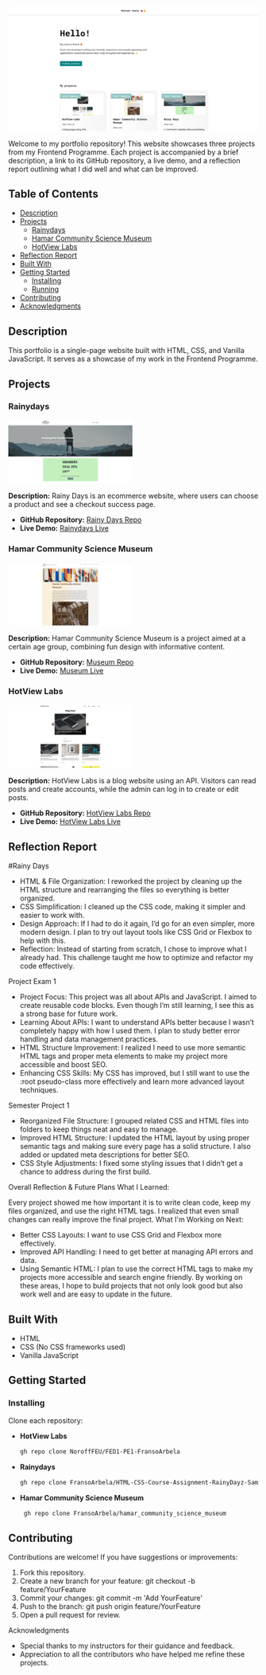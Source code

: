 ![Portfolio Banner](https://github.com/FransoArbela/FransoArbela/blob/main/assets/img/portfolio.png)

Welcome to my portfolio repository! This website showcases three projects from my Frontend Programme. Each project is accompanied by a brief description, a link to its GitHub repository, a live demo, and a reflection report outlining what I did well and what can be improved.

## Table of Contents
- [Description](#description)
- [Projects](#projects)
  - [Rainydays](#rainydays)
  - [Hamar Community Science Museum](#hamar-community-science-museum)
  - [HotView Labs](#hotview-labs)
- [Reflection Report](#reflection-report)
- [Built With](#built-with)
- [Getting Started](#getting-started)
  - [Installing](#installing)
  - [Running](#running)
- [Contributing](#contributing)
- [Acknowledgments](#acknowledgments)



## Description

This portfolio is a single-page website built with HTML, CSS, and Vanilla JavaScript. It serves as a showcase of my work in the Frontend Programme.



## Projects

### Rainydays
<img src="https://github.com/FransoArbela/FransoArbela/blob/main/assets/img/rainy-dayz.png?raw=true" alt="Rainydays Teaser" width="250" />

**Description:** Rainy Days is an ecommerce website, where users can choose a product and see a checkout success page.
- **GitHub Repository:** [Rainy Days Repo](https://github.com/FransoArbela/HTML-CSS-Course-Assignment-RainyDayz-Samal-Ibrahim)
- **Live Demo:** [Rainydays Live](https://rainy-dayz-samal.netlify.app/)

### Hamar Community Science Museum
<img src="https://github.com/FransoArbela/FransoArbela/blob/main/assets/img/museum.png?raw=true" alt="Hamar Community Science Museum Teaser" width="250" />

**Description:** Hamar Community Science Museum is a project aimed at a certain age group, combining fun design with informative content.
- **GitHub Repository:** [Museum Repo](https://github.com/FransoArbela/hamar_community_science_museum)
- **Live Demo:** [Museum Live](https://fransoarbela.github.io/hamar_community_science_museum/)

### HotView Labs
<img src="https://github.com/FransoArbela/FransoArbela/blob/main/assets/img/hotview-labs.png?raw=true" alt="HotView Labs Teaser" width="250" />

**Description:** HotView Labs is a blog website using an API. Visitors can read posts and create accounts, while the admin can log in to create or edit posts.
- **GitHub Repository:** [HotView Labs Repo](https://github.com/NoroffFEU/FED1-PE1-FransoArbela)
- **Live Demo:** [HotView Labs Live](https://hotview-labs.netlify.app/)




## Reflection Report

#Rainy Days

* HTML & File Organization:
I reworked the project by cleaning up the HTML structure and rearranging the files so everything is better organized.
* CSS Simplification:
I cleaned up the CSS code, making it simpler and easier to work with.
* Design Approach:
If I had to do it again, I’d go for an even simpler, more modern design. I plan to try out layout tools like CSS Grid or Flexbox to help with this.
* Reflection:
Instead of starting from scratch, I chose to improve what I already had. This challenge taught me how to optimize and refactor my code effectively.

Project Exam 1
* Project Focus:
This project was all about APIs and JavaScript. I aimed to create reusable code blocks. Even though I’m still learning, I see this as a strong base for future work.
* Learning About APIs:
I want to understand APIs better because I wasn’t completely happy with how I used them. I plan to study better error handling and data management practices.
* HTML Structure Improvement:
I realized I need to use more semantic HTML tags and proper meta elements to make my project more accessible and boost SEO.
* Enhancing CSS Skills:
My CSS has improved, but I still want to use the :root pseudo-class more effectively and learn more advanced layout techniques.

Semester Project 1
* Reorganized File Structure:
I grouped related CSS and HTML files into folders to keep things neat and easy to manage.
* Improved HTML Structure:
I updated the HTML layout by using proper semantic tags and making sure every page has a solid structure. I also added or updated meta descriptions for better SEO.
* CSS Style Adjustments:
I fixed some styling issues that I didn’t get a chance to address during the first build.

Overall Reflection & Future Plans
What I Learned:

Every project showed me how important it is to write clean code, keep my files organized, and use the right HTML tags. I realized that even small changes can really improve the final project.
What I'm Working on Next:
* Better CSS Layouts: I want to use CSS Grid and Flexbox more effectively.
* Improved API Handling: I need to get better at managing API errors and data.
* Using Semantic HTML: I plan to use the correct HTML tags to make my projects more accessible and search engine friendly.
By working on these areas, I hope to build projects that not only look good but also work well and are easy to update in the future.





## Built With

- HTML
- CSS (No CSS frameworks used)
- Vanilla JavaScript



## Getting Started

### Installing

Clone each repository:

- **HotView Labs**
  ```bash
  gh repo clone NoroffFEU/FED1-PE1-FransoArbela
    ```
  
- **Rainydays**
  ```bash
  gh repo clone FransoArbela/HTML-CSS-Course-Assignment-RainyDayz-Samal-Ibrahim
    ```
    
- **Hamar Community Science Museum**
  ```bash
   gh repo clone FransoArbela/hamar_community_science_museum
  ```

## Contributing

Contributions are welcome! If you have suggestions or improvements:

1. Fork this repository.
2. Create a new branch for your feature: git checkout -b feature/YourFeature
3. Commit your changes: git commit -m 'Add YourFeature'
4. Push to the branch: git push origin feature/YourFeature
5. Open a pull request for review.



Acknowledgments
* Special thanks to my instructors for their guidance and feedback.
* Appreciation to all the contributors who have helped me refine these projects.
